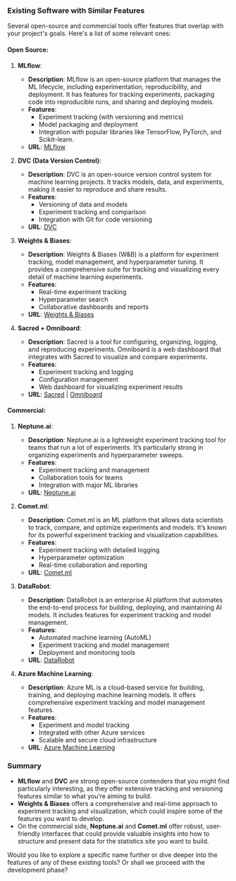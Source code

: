 

### Existing Software with Similar Features
Several open-source and commercial tools offer features that overlap with your project's goals. Here's a list of some relevant ones:

#### **Open Source:**

1. **MLflow**:
   - **Description**: MLflow is an open-source platform that manages the ML lifecycle, including experimentation, reproducibility, and deployment. It has features for tracking experiments, packaging code into reproducible runs, and sharing and deploying models.
   - **Features**:
     - Experiment tracking (with versioning and metrics)
     - Model packaging and deployment
     - Integration with popular libraries like TensorFlow, PyTorch, and Scikit-learn.
   - **URL**: [MLflow](https://mlflow.org/)

2. **DVC (Data Version Control)**:
   - **Description**: DVC is an open-source version control system for machine learning projects. It tracks models, data, and experiments, making it easier to reproduce and share results.
   - **Features**:
     - Versioning of data and models
     - Experiment tracking and comparison
     - Integration with Git for code versioning
   - **URL**: [DVC](https://dvc.org/)

3. **Weights & Biases**:
   - **Description**: Weights & Biases (W&B) is a platform for experiment tracking, model management, and hyperparameter tuning. It provides a comprehensive suite for tracking and visualizing every detail of machine learning experiments.
   - **Features**:
     - Real-time experiment tracking
     - Hyperparameter search
     - Collaborative dashboards and reports
   - **URL**: [Weights & Biases](https://wandb.ai/)

4. **Sacred + Omniboard**:
   - **Description**: Sacred is a tool for configuring, organizing, logging, and reproducing experiments. Omniboard is a web dashboard that integrates with Sacred to visualize and compare experiments.
   - **Features**:
     - Experiment tracking and logging
     - Configuration management
     - Web dashboard for visualizing experiment results
   - **URL**: [Sacred](https://sacred.readthedocs.io/en/stable/) | [Omniboard](https://github.com/vivekratnavel/omniboard)

#### **Commercial:**

1. **Neptune.ai**:
   - **Description**: Neptune.ai is a lightweight experiment tracking tool for teams that run a lot of experiments. It’s particularly strong in organizing experiments and hyperparameter sweeps.
   - **Features**:
     - Experiment tracking and management
     - Collaboration tools for teams
     - Integration with major ML libraries
   - **URL**: [Neptune.ai](https://neptune.ai/)

2. **Comet.ml**:
   - **Description**: Comet.ml is an ML platform that allows data scientists to track, compare, and optimize experiments and models. It’s known for its powerful experiment tracking and visualization capabilities.
   - **Features**:
     - Experiment tracking with detailed logging
     - Hyperparameter optimization
     - Real-time collaboration and reporting
   - **URL**: [Comet.ml](https://www.comet.ml/)

3. **DataRobot**:
   - **Description**: DataRobot is an enterprise AI platform that automates the end-to-end process for building, deploying, and maintaining AI models. It includes features for experiment tracking and model management.
   - **Features**:
     - Automated machine learning (AutoML)
     - Experiment tracking and model management
     - Deployment and monitoring tools
   - **URL**: [DataRobot](https://www.datarobot.com/)

4. **Azure Machine Learning**:
   - **Description**: Azure ML is a cloud-based service for building, training, and deploying machine learning models. It offers comprehensive experiment tracking and model management features.
   - **Features**:
     - Experiment and model tracking
     - Integrated with other Azure services
     - Scalable and secure cloud infrastructure
   - **URL**: [Azure Machine Learning](https://azure.microsoft.com/en-us/services/machine-learning/)

### Summary
- **MLflow** and **DVC** are strong open-source contenders that you might find particularly interesting, as they offer extensive tracking and versioning features similar to what you’re aiming to build.
- **Weights & Biases** offers a comprehensive and real-time approach to experiment tracking and visualization, which could inspire some of the features you want to develop.
- On the commercial side, **Neptune.ai** and **Comet.ml** offer robust, user-friendly interfaces that could provide valuable insights into how to structure and present data for the statistics site you want to build.

Would you like to explore a specific name further or dive deeper into the features of any of these existing tools? Or shall we proceed with the development phase?